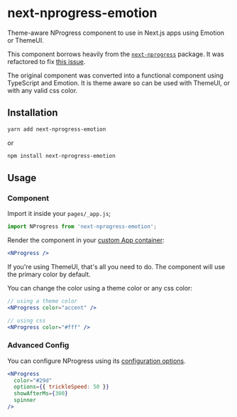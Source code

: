 # next-nprogress-emotion

Theme-aware NProgress component to use in Next.js apps using Emotion or ThemeUI.

This component borrows heavily from the [`next-nprogress`](https://github.com/sergiodxa/next-nprogress) package. It was refactored to fix [this issue](https://github.com/sergiodxa/next-nprogress/issues/76).

The original component was converted into a functional component using TypeScript and Emotion. It is theme aware so can be used with ThemeUI, or with any valid css color.

## Installation

```bash
yarn add next-nprogress-emotion
```

or

```bash
npm install next-nprogress-emotion
```

## Usage

### Component

Import it inside your `pages/_app.js`;

```js
import NProgress from 'next-nprogress-emotion';
```

Render the component in your [custom App container](https://nextjs.org/docs#custom-%3Capp%3E):

```jsx
<NProgress />
```

If you're using ThemeUI, that's all you need to do. The component will use the primary color by default.

You can change the color using a theme color or any css color:

```jsx
// using a theme color
<NProgress color="accent" />
```

```jsx
// using css
<NProgress color="#fff" />
```

### Advanced Config

You can configure NProgress using its [configuration options](https://github.com/rstacruz/nprogress#configuration).

```jsx
<NProgress
  color="#29d"
  options={{ trickleSpeed: 50 }}
  showAfterMs={300}
  spinner
/>
```
